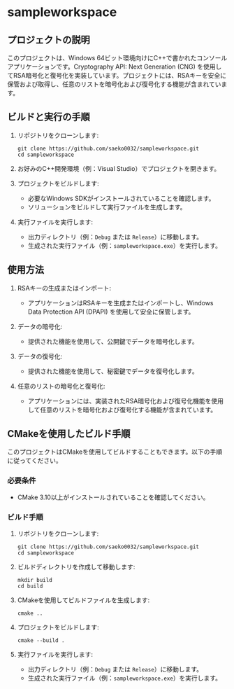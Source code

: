 # sampleworkspace

## プロジェクトの説明

このプロジェクトは、Windows 64ビット環境向けにC++で書かれたコンソールアプリケーションです。Cryptography API: Next Generation (CNG) を使用してRSA暗号化と復号化を実装しています。プロジェクトには、RSAキーを安全に保管および取得し、任意のリストを暗号化および復号化する機能が含まれています。

## ビルドと実行の手順

1. リポジトリをクローンします:
   ```
   git clone https://github.com/saeko0032/sampleworkspace.git
   cd sampleworkspace
   ```

2. お好みのC++開発環境（例：Visual Studio）でプロジェクトを開きます。

3. プロジェクトをビルドします:
   - 必要なWindows SDKがインストールされていることを確認します。
   - ソリューションをビルドして実行ファイルを生成します。

4. 実行ファイルを実行します:
   - 出力ディレクトリ（例：`Debug` または `Release`）に移動します。
   - 生成された実行ファイル（例：`sampleworkspace.exe`）を実行します。

## 使用方法

1. RSAキーの生成またはインポート:
   - アプリケーションはRSAキーを生成またはインポートし、Windows Data Protection API (DPAPI) を使用して安全に保管します。

2. データの暗号化:
   - 提供された機能を使用して、公開鍵でデータを暗号化します。

3. データの復号化:
   - 提供された機能を使用して、秘密鍵でデータを復号化します。

4. 任意のリストの暗号化と復号化:
   - アプリケーションには、実装されたRSA暗号化および復号化機能を使用して任意のリストを暗号化および復号化する機能が含まれています。

## CMakeを使用したビルド手順

このプロジェクトはCMakeを使用してビルドすることもできます。以下の手順に従ってください。

### 必要条件

- CMake 3.10以上がインストールされていることを確認してください。

### ビルド手順

1. リポジトリをクローンします:
   ```
   git clone https://github.com/saeko0032/sampleworkspace.git
   cd sampleworkspace
   ```

2. ビルドディレクトリを作成して移動します:
   ```
   mkdir build
   cd build
   ```

3. CMakeを使用してビルドファイルを生成します:
   ```
   cmake ..
   ```

4. プロジェクトをビルドします:
   ```
   cmake --build .
   ```

5. 実行ファイルを実行します:
   - 出力ディレクトリ（例：`Debug` または `Release`）に移動します。
   - 生成された実行ファイル（例：`sampleworkspace.exe`）を実行します。
